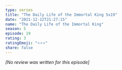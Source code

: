 ```yaml
---
type: series
title: "The Daily Life of the Immortal King 5x19"
date: "2021-12-12T21:27:15"
name: "The Daily Life of the Immortal King"
season: 5
episode: 19
rating: 3
ratingEmoji: "⭐️⭐️⭐️"
share: false
---
```


*[No review was written for this episode]*
